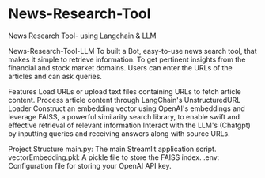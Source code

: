 # News-Research-Tool
News Research Tool- using Langchain &amp; LLM

News-Research-Tool-LLM
To built a Bot, easy-to-use news search tool, that makes it simple to retrieve information. To get pertinent insights from the financial and stock market domains. Users can enter the URLs of the articles and can ask queries.

Features
Load URLs or upload text files containing URLs to fetch article content.
Process article content through LangChain's UnstructuredURL Loader
Construct an embedding vector using OpenAI's embeddings and leverage FAISS, a powerful similarity search library, to enable swift and effective retrieval of relevant information
Interact with the LLM's (Chatgpt) by inputting queries and receiving answers along with source URLs.


Project Structure
main.py: The main Streamlit application script.
vectorEmbedding.pkl: A pickle file to store the FAISS index.
.env: Configuration file for storing your OpenAI API key.

